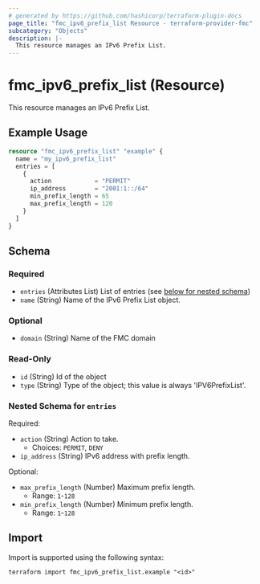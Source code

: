 ```yaml
---
# generated by https://github.com/hashicorp/terraform-plugin-docs
page_title: "fmc_ipv6_prefix_list Resource - terraform-provider-fmc"
subcategory: "Objects"
description: |-
  This resource manages an IPv6 Prefix List.
---
```


# fmc_ipv6_prefix_list (Resource)

This resource manages an IPv6 Prefix List.

## Example Usage

```terraform
resource "fmc_ipv6_prefix_list" "example" {
  name = "my_ipv6_prefix_list"
  entries = [
    {
      action            = "PERMIT"
      ip_address        = "2001:1::/64"
      min_prefix_length = 65
      max_prefix_length = 120
    }
  ]
}
```

<!-- schema generated by tfplugindocs -->
## Schema

### Required

- `entries` (Attributes List) List of entries (see [below for nested schema](#nestedatt--entries))
- `name` (String) Name of the IPv6 Prefix List object.

### Optional

- `domain` (String) Name of the FMC domain

### Read-Only

- `id` (String) Id of the object
- `type` (String) Type of the object; this value is always 'IPV6PrefixList'.

<a id="nestedatt--entries"></a>
### Nested Schema for `entries`

Required:

- `action` (String) Action to take.
  - Choices: `PERMIT`, `DENY`
- `ip_address` (String) IPv6 address with prefix length.

Optional:

- `max_prefix_length` (Number) Maximum prefix length.
  - Range: `1`-`128`
- `min_prefix_length` (Number) Minimum prefix length.
  - Range: `1`-`128`

## Import

Import is supported using the following syntax:

```shell
terraform import fmc_ipv6_prefix_list.example "<id>"
```
